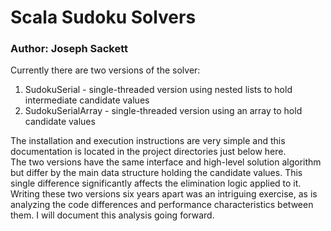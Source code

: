 # Scala Sudoku Solvers
### Author: Joseph Sackett

Currently there are two versions of the solver:
1. SudokuSerial - single-threaded version using nested lists to hold intermediate candidate values
2. SudokuSerialArray - single-threaded version using an array to hold candidate values
  
The installation and execution instructions are very simple and this documentation is located in the project directories just below here.  
The two versions have the same interface and high-level solution algorithm but differ by the main data structure holding the candidate values. This single difference significantly affects the elimination logic applied to it.  
Writing these two versions six years apart was an intriguing exercise, as is analyzing the code differences and performance characteristics between them. I will document this analysis going forward.

